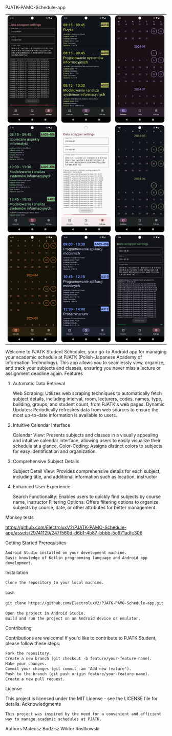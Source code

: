 PJATK-PAMO-Schedule-app 

|            |            |            |
|------------|------------|------------|
| ![](0.png) | ![](5.png) | ![](8.png) |
| ![](3.png) | ![](1.png) | ![](6.png) |
| ![](7.png) | ![](4.png) | ![](2.png) |


Welcome to PJATK Student Scheduler, your go-to Android app for managing your academic schedule at PJATK (Polish-Japanese Academy of Information Technology). This app allows you to seamlessly view, organize, and track your subjects and classes, ensuring you never miss a lecture or assignment deadline again.
Features
1. Automatic Data Retrieval

    Web Scraping: Utilizes web scraping techniques to automatically fetch subject details, including interval, room, lecturers, codes, names, type, building, groups, and student count, from PJATK's web pages.
    Dynamic Updates: Periodically refreshes data from web sources to ensure the most up-to-date information is available to users.

2. Intuitive Calendar Interface

    Calendar View: Presents subjects and classes in a visually appealing and intuitive calendar interface, allowing users to easily visualize their schedule at a glance.
    Color-Coding: Assigns distinct colors to subjects for easy identification and organization.

3. Comprehensive Subject Details

    Subject Detail View: Provides comprehensive details for each subject, including title, and additional information such as location, instructor

4. Enhanced User Experience

    Search Functionality: Enables users to quickly find subjects by course name, instructor
    Filtering Options: Offers filtering options to organize subjects by course, date, or other attributes for better management.

Monkey tests


https://github.com/ElectroluxV2/PJATK-PAMO-Schedule-app/assets/29741129/247f560d-d6b1-4b87-bbbb-5c671adfc306

Getting Started
Prerequisites

    Android Studio installed on your development machine.
    Basic knowledge of Kotlin programming language and Android app development.

Installation

    Clone the repository to your local machine.

    bash

    git clone https://github.com/ElectroluxV2/PJATK-PAMO-Schedule-app.git

    Open the project in Android Studio.
    Build and run the project on an Android device or emulator.

Contributing

Contributions are welcome! If you'd like to contribute to PJATK Student, please follow these steps:

    Fork the repository.
    Create a new branch (git checkout -b feature/your-feature-name).
    Make your changes.
    Commit your changes (git commit -am 'Add new feature').
    Push to the branch (git push origin feature/your-feature-name).
    Create a new pull request.

License

This project is licensed under the MIT License - see the LICENSE file for details.
Acknowledgments

    This project was inspired by the need for a convenient and efficient way to manage academic schedules at PJATK.

Authors
Mateusz Budzisz
Wiktor Rostkowski
